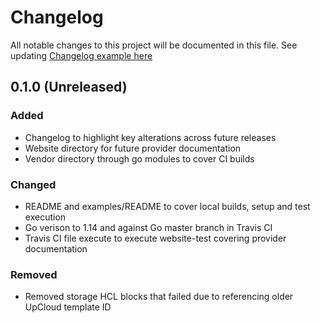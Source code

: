 # Changelog
All notable changes to this project will be documented in this file.
See updating [Changelog example here](https://keepachangelog.com/en/1.0.0/)

## 0.1.0 (Unreleased)

### Added
 - Changelog to highlight key alterations across future releases 
 - Website directory for future provider documentation
 - Vendor directory through go modules to cover CI builds

### Changed
 - README and examples/README to cover local builds, setup and test execution
 - Go verison to 1.14 and against Go master branch in Travis CI
 - Travis CI file execute to execute website-test covering provider documentation
 
### Removed
 - Removed storage HCL blocks that failed due to referencing older UpCloud template ID
 